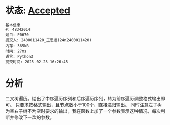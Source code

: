 # 状态: [Accepted](http://dsbpython.openjudge.cn/dspythonbook/solution/48342014/)
```
基本信息
#: 48342014
题目: P0670
提交人: 2400011420_王思远(24n2400011420)
内存: 365kB
时间: 27ms
语言: Python3
提交时间: 2025-02-23 16:26:45
```
# 分析
二叉树遍历。给出了中序遍历序列和后序遍历序列，转为前序遍历调整格式输出即可。
只要求按格式输出，且节点数小于100个，直接递归输出。
同时注意左子树为空右子树不为空时要求的输出，我在函数上加了一个参数表示这种情况，每次判断并修改下一次的参数。